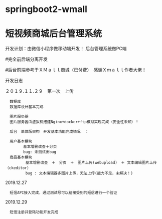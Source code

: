 # springboot2-wmall
# 短视频商城后台管理系统

开发计划：由微信小程序做移动端开发！ 后台管理系统做PC端

#完全前后端分离开发

#后台前端参考于ＸＭａｌｌ商城（已付费）　感谢Ｘｍａｌｌ作者大佬！

开发日志

２０１９.１１.２９　第一次　上传

      数据库
      数据库设计基本完成
      
      图片服务器
      图片服务器由虚拟机搭建Nginx+docker+ftp模拟实现完成（安全性未知）！

      后台　单体版架构　开发基本功能完成情况　：　
    
      用户基本模块　
            基本增删改查＋分页
            bug: 未测试出bug 
      商品基本模块　
             基本增删改查　＋　分页　＋　图片上传(webupload)　＋ 文本编辑图片上传（ckeditor）
             bug : 文本编辑器多图片上传，无法上传(能力不足，未解决！)
       
2019.12.27
      
      短信API接入完成，通过测试号可以给接受到的短信进行一个验证
2019.12.29

      短信注册并登陆功能开发完成         
      
      

